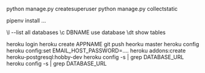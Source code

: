 <!-- python manage.py makemigrations -->
python manage.py createsuperuser
python manage.py collectstatic

<!-- using pipenv -->
pipenv install ...
<!-- post gres commands -->
\l --list all databases
\c DBNAME use database
\dt show tables
<!-- deployment -->
heroku login
heroku create APPNAME
git push heorku master
heroku config
heroku config:set EMAIL_HOST_PASSWORD=....
heroku addons:create heroku-postgresql:hobby-dev
heroku config -s | grep DATABASE_URL
heroku config -s | grep DATABASE_URL